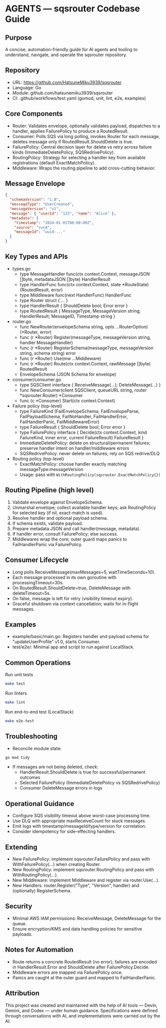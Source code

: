 # AGENTS — sqsrouter Codebase Guide

## Purpose
A concise, automation-friendly guide for AI agents and tooling to understand, navigate, and operate the sqsrouter repository.

## Repository
- URL: https://github.com/HatsuneMiku3939/sqsrouter
- Language: Go
- Module: github.com/hatsunemiku3939/sqsrouter
- CI: .github/workflows/test.yaml (gomod, unit, lint, e2e, examples)

## Core Components
- Router: Validates envelope, optionally validates payload, dispatches to a handler, applies FailurePolicy to produce a RoutedResult.
- Consumer: Polls SQS via long polling, invokes Router for each message, deletes message only if RoutedResult.ShouldDelete is true.
- FailurePolicy: Central decision layer for delete vs retry across failure kinds (ImmediateDeletePolicy, SQSRedrivePolicy).
- RoutingPolicy: Strategy for selecting a handler key from available registrations (default ExactMatchPolicy).
- Middleware: Wraps the routing pipeline to add cross-cutting behavior.

## Message Envelope
```json
{
  "schemaVersion": "1.0",
  "messageType": "UserCreated",
  "messageVersion": "v1",
  "message": { "userId": "123", "name": "Alice" },
  "metadata": {
    "timestamp": "2024-01-01T00:00:00Z",
    "source": "svcA",
    "messageId": "uuid-..."
  }
}
```

## Key Types and APIs
- types.go
  - type MessageHandler func(ctx context.Context, messageJSON []byte, metadataJSON []byte) HandlerResult
  - type HandlerFunc func(ctx context.Context, state *RouteState) (RoutedResult, error)
  - type Middleware func(next HandlerFunc) HandlerFunc
  - type Router struct { ... }
  - type HandlerResult { ShouldDelete bool; Error error }
  - type RoutedResult { MessageType, MessageVersion string; HandlerResult; MessageID, Timestamp string }
- router.go
  - func NewRouter(envelopeSchema string, opts ...RouterOption) (*Router, error)
  - func (r *Router) Register(messageType, messageVersion string, handler MessageHandler)
  - func (r *Router) RegisterSchema(messageType, messageVersion string, schema string) error
  - func (r *Router) Use(mw ...Middleware)
  - func (r *Router) Route(ctx context.Context, rawMessage []byte) RoutedResult
  - EnvelopeSchema (JSON Schema for envelope)
- consumer/consumer.go
  - type SQSClient interface { ReceiveMessage(...); DeleteMessage(...) }
  - func NewConsumer(client SQSClient, queueURL string, router *sqsrouter.Router) *Consumer
  - func (c *Consumer) Start(ctx context.Context)
- Failure policy (top-level)
  - type FailureKind (FailEnvelopeSchema, FailEnvelopeParse, FailPayloadSchema, FailNoHandler, FailHandlerError, FailHandlerPanic, FailMiddlewareError)
  - type FailureResult { ShouldDelete bool; Error error }
  - type FailurePolicy interface { Decide(ctx context.Context, kind FailureKind, inner error, current FailureResult) FailureResult }
  - ImmediateDeletePolicy: delete on structural/permanent failures; preserve handler intent on handler/middleware errors
  - SQSRedrivePolicy: never delete on failures; rely on SQS redrive/DLQ
- Routing policy (top-level)
  - ExactMatchPolicy: choose handler exactly matching messageType:messageVersion
  - Usage: pass with `WithRoutingPolicy(sqsrouter.ExactMatchPolicy{})`

## Routing Pipeline (high level)
1) Validate envelope against EnvelopeSchema.
2) Unmarshal envelope; collect available handler keys; ask RoutingPolicy for selected key (if nil, exact-match is used).
3) Resolve handler and optional payload schema.
4) If schema exists, validate payload.
5) Prepare metadata JSON and call handler(message, metadata).
6) If handler error, consult FailurePolicy; else success.
7) Middlewares wrap the core; outer guard maps panics to FailHandlerPanic via FailurePolicy.

## Consumer Lifecycle
- Long polls ReceiveMessage(maxMessages=5, waitTimeSeconds=10).
- Each message processed in its own goroutine with processingTimeout=30s.
- On RoutedResult.ShouldDelete=true, DeleteMessage with deleteTimeout=5s.
- On false, message is left for retry (visibility timeout expiry).
- Graceful shutdown via context cancellation; waits for in-flight messages.

## Examples
- example/basic/main.go: Registers handler and payload schema for "updateUserProfile" v1.0, starts Consumer.
- test/e2e/: Minimal app and script to run against LocalStack.

## Common Operations

Run unit tests
```bash
make test
```

Run linters
```bash
make lint
```

Run end-to-end test (LocalStack)
```bash
make e2e-test
```

## Troubleshooting
- Reconcile module state:
```bash
go mod tidy
```
- If messages are not being deleted, check:
  - HandlerResult.ShouldDelete is true for successful/permanent outcomes
  - Selected FailurePolicy (ImmediateDeletePolicy vs SQSRedrivePolicy)
  - Consumer DeleteMessage errors in logs

## Operational Guidance
- Configure SQS visibility timeout above worst-case processing time.
- Use DLQ with appropriate maxReceiveCount for stuck messages.
- Emit logs with timestamp/messageId/type/version for correlation.
- Consider idempotency for side-effecting handlers.

## Extending
- New FailurePolicy: implement sqsrouter.FailurePolicy and pass with WithFailurePolicy(...) when creating Router.
- New RoutingPolicy: implement sqsrouter.RoutingPolicy and pass with WithRoutingPolicy(...).
- New Middleware: implement Middleware and register via router.Use(...).
- New Handlers: router.Register("Type", "Version", handler) and (optionally) RegisterSchema.

## Security
- Minimal AWS IAM permissions: ReceiveMessage, DeleteMessage for the queue.
- Ensure encryption/KMS and data handling policies for sensitive payloads.

## Notes for Automation
- Route returns a concrete RoutedResult (no error); failures are encoded in HandlerResult.Error and ShouldDelete after FailurePolicy.Decide.
- Middleware errors are mapped via FailurePolicy once.
- Panics are caught at the outer guard and mapped to FailHandlerPanic.

## Attribution
This project was created and maintained with the help of AI tools — Devin, Gemini, and Codex — under human guidance.
Specifications were defined through conversations with AI, and implementations were carried out by the AI.
